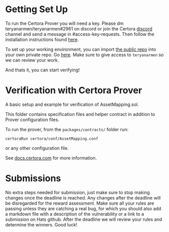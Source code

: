 # Getting Set Up

To run the Certora Prover you will need a key. Please dm teryanarmen/teryanarmen#2961 on discord or join the Certora [discord](https://discord.gg/zyrSpeKf) channel and send a message in #access-key-requests. Then follow the installation instructions found [here](https://docs.certora.com/en/latest/docs/user-guide/getting-started/install.html).

To set up your working environment, you can import [the public repo](https://github.com/VMEX-finance/vmex) into your own private repo. Go [here](https://github.com/new/import). Make sure to give access to `teryanarmen` so we can review your work.

And thats it, you can start verifying!

# Verification with Certora Prover 

A basic setup and example for verification of AssetMapping.sol.

This folder contains specification files and helper contract in addition to Prover configuration files.  

To run the prover, from the `packages/contracts/` folder run:

```
certoraRun certora/conf/AssetMapping.conf
``` 
or any other configuration file. 

See [docs.certora.com](http://docs.certora.com) for more information.

# Submissions

No extra steps needed for submission, just make sure to stop making changes once the deadline is reached. Any changes after the deadline will be disregarded for the reward assessment. Make sure all your rules are passing unless they are catching a real bug, for which you should also add a markdown file with a description of the vulnerability or a link to a submission on Hats github. After the deadline we will review your rules and determine the winners. Good luck! 